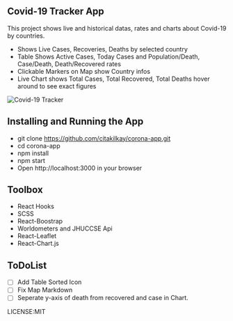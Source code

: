 ## Covid-19 Tracker App
This project shows live and historical datas, rates and charts about Covid-19 by countries.
 - Shows Live Cases, Recoveries, Deaths by selected country
 - Table Shows Active Cases, Today Cases and Population/Death, Case/Death, Death/Recovered rates
 - Clickable Markers on Map show Country infos
 - Live Chart shows Total Cases, Total Recovered, Total Deaths hover around to see exact figures

![Covid-19 Tracker](https://media.giphy.com/media/hqLngoyRlyyZ0zJOgD/giphy.gif)

## Installing and Running the App
 - git clone https://github.com/citakilkay/corona-app.git
 - cd corona-app
 - npm install
 - npm start 
 - Open http://localhost:3000 in your browser

## Toolbox
 - React Hooks
 - SCSS
 - React-Boostrap
 - Worldometers and JHUCCSE Api
 - React-Leaflet
 - React-Chart.js

## ToDoList
 - [ ] Add Table Sorted Icon
 - [ ] Fix Map Markdown
 - [ ] Seperate y-axis of death from recovered and case in Chart.

LICENSE:MIT